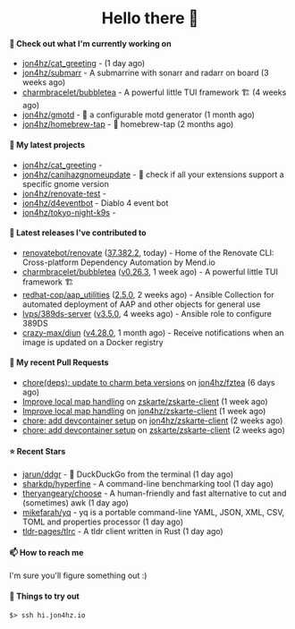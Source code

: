 <h1 align=center>Hello there 👋</h1>

#### 👷 Check out what I'm currently working on

- [jon4hz/cat_greeting](https://github.com/jon4hz/cat_greeting) -  (1 day ago)
- [jon4hz/submarr](https://github.com/jon4hz/submarr) - A submarrine with sonarr and radarr on board (3 weeks ago)
- [charmbracelet/bubbletea](https://github.com/charmbracelet/bubbletea) - A powerful little TUI framework 🏗 (4 weeks ago)
- [jon4hz/gmotd](https://github.com/jon4hz/gmotd) - 🌅 a configurable motd generator (1 month ago)
- [jon4hz/homebrew-tap](https://github.com/jon4hz/homebrew-tap) - 🍺 homebrew-tap (2 months ago)

#### 🌱 My latest projects

- [jon4hz/cat_greeting](https://github.com/jon4hz/cat_greeting) - 
- [jon4hz/canihazgnomeupdate](https://github.com/jon4hz/canihazgnomeupdate) - 🧙 check if all your extensions support a specific gnome version
- [jon4hz/renovate-test](https://github.com/jon4hz/renovate-test) - 
- [jon4hz/d4eventbot](https://github.com/jon4hz/d4eventbot) - Diablo 4 event bot
- [jon4hz/tokyo-night-k9s](https://github.com/jon4hz/tokyo-night-k9s) - 

#### 🔭 Latest releases I've contributed to

- [renovatebot/renovate](https://github.com/renovatebot/renovate) ([37.382.2](https://github.com/renovatebot/renovate/releases/tag/37.382.2), today) - Home of the Renovate CLI: Cross-platform Dependency Automation by Mend.io
- [charmbracelet/bubbletea](https://github.com/charmbracelet/bubbletea) ([v0.26.3](https://github.com/charmbracelet/bubbletea/releases/tag/v0.26.3), 1 week ago) - A powerful little TUI framework 🏗
- [redhat-cop/aap_utilities](https://github.com/redhat-cop/aap_utilities) ([2.5.0](https://github.com/redhat-cop/aap_utilities/releases/tag/2.5.0), 2 weeks ago) - Ansible Collection for automated deployment of AAP and other objects for general use
- [lvps/389ds-server](https://github.com/lvps/389ds-server) ([v3.5.0](https://github.com/lvps/389ds-server/releases/tag/v3.5.0), 4 weeks ago) - Ansible role to configure 389DS
- [crazy-max/diun](https://github.com/crazy-max/diun) ([v4.28.0](https://github.com/crazy-max/diun/releases/tag/v4.28.0), 1 month ago) - Receive notifications when an image is updated on a Docker registry

#### 🔨 My recent Pull Requests

- [chore(deps): update to charm beta versions](https://github.com/jon4hz/fztea/pull/50) on [jon4hz/fztea](https://github.com/jon4hz/fztea) (6 days ago)
- [Improve local map handling](https://github.com/zskarte/zskarte-client/pull/422) on [zskarte/zskarte-client](https://github.com/zskarte/zskarte-client) (1 week ago)
- [Improve local map handling](https://github.com/jon4hz/zskarte-client/pull/3) on [jon4hz/zskarte-client](https://github.com/jon4hz/zskarte-client) (1 week ago)
- [chore: add devcontainer setup](https://github.com/jon4hz/zskarte-client/pull/2) on [jon4hz/zskarte-client](https://github.com/jon4hz/zskarte-client) (2 weeks ago)
- [chore: add devcontainer setup](https://github.com/zskarte/zskarte-client/pull/418) on [zskarte/zskarte-client](https://github.com/zskarte/zskarte-client) (2 weeks ago)

#### ⭐ Recent Stars

- [jarun/ddgr](https://github.com/jarun/ddgr) - :duck: DuckDuckGo from the terminal (1 day ago)
- [sharkdp/hyperfine](https://github.com/sharkdp/hyperfine) - A command-line benchmarking tool (1 day ago)
- [theryangeary/choose](https://github.com/theryangeary/choose) - A human-friendly and fast alternative to cut and (sometimes) awk (1 day ago)
- [mikefarah/yq](https://github.com/mikefarah/yq) - yq is a portable command-line YAML, JSON, XML, CSV, TOML  and properties processor (1 day ago)
- [tldr-pages/tlrc](https://github.com/tldr-pages/tlrc) - A tldr client written in Rust (1 day ago)

#### 📫 How to reach me
I'm sure you'll figure something out :)

#### 👀 Things to try out
```
$> ssh hi.jon4hz.io
```